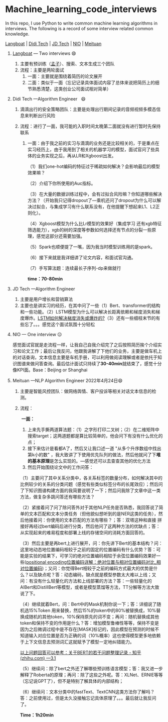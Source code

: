 # Machine_learning_code_interviews
In this repo, I use Python to write common machine learning algorithms in interviews. The following is a record of some interview related common knowledge.

[Langboat](#1) | [Didi Tech](#2) | [JD Tech](#3) | [NIO](#4) | [Meituan](#5)

1. <span id="1">[Langboat](https://langboat.com/techs/search) — Two interviews  </span>  :smile: 

   1. 主要有预训练（[孟子](https://github.com/Langboat/Mengzi)）、搜索、文本生成三个团队
   2. 流程：主要是两轮面试
      1. 一面：主要就是围绕着简历的论文展开
      2. 二面：类似于一面（忘记记录具体面试内容了总体来说把简历上的细节熟悉清楚，这类创业公司面试相对简单）

2. <span id="2">Didi Tech —Algorithm Engineer  </span> :smile:

   1. 滴滴出行的安全策略团队：主要是处理出行期间记录的音频视频多模态信息来判断出行风险

   2. 流程：进行了一面，我可能的入职时间太晚第二面就没有进行暂时先保持联系

      1. 一面：由于我之前的实习与滴滴的业务还是比较相关的，于是重点在实习经历上，由于我用到了相关的机器学习的模型，面试官问了些具体的业务实现之后，再从LR和Xgboost出发。

         （1）我们one-hot编码的特征过于稀疏如何解决？会影响最后的模型效果嘛？  

         （2）介绍下你所使用的Auc指标。  

         （3）在大量的数据训练过程中，会有过拟合风险嘛？你知道哪些解决方法？（开始我只记得dropout了—乘机还问了dropout为什么可以解决过拟合，与集成学习有什么联系没有，在他提醒下想起来L1、L2正则化）。  

         （4）Xgboost模型为什么比Lr模型的效果好（集成学习 还有xgb特征筛选能力），xgb的树的深度等参数如何选择还有节点的分裂一些原理，感觉这部分还需要加强。  

         （5）Spark也顺便提了一嘴，因为我当时模型训练用的是spark。  

         （6）接下来就是我详细讲了论文内容，和面试官沟通。  

         （7）手写算法题：连续最长子序列-dp来做就行
         
            **time：70-80min**

3. <span id="3">JD Tech —Algorithm Engineer</span>

   1. 主要是用户增长和营销算法
   2. 主要也是讲实习的经历，在其中问了一些（1）Bert、transformer的结构和一些功能。（2）LSTM模型为什么可以解决长距离依赖和梯度消失和梯度爆炸。[LSTM如何解决梯度消失或爆炸的?](https://www.cnblogs.com/bonelee/p/10475453.html)（3）还有一些细枝末节的有些忘了。。。感觉这个面试氛围十分轻松

4. <span id="4">NIO — One interview   </span>  :expressionless:

   感觉面试官就是走流程一样，让我自己自我介绍完了之后按照简历挨个介绍实习和论文工作；最后让我反问，他跟我讲解了下他们的业务，主要是做车机上的对话查询，文本信息主要是车机手册，可以利用做阅读理解或者是依托于知识图谱来做问答查询。最后估计面试只持续了**30-40min**就结束了，感觉十分像KPI面。Base：Beijing or Shanghai

5. <span id="5">Meituan —NLP Algorithm Engineer 2022年4月24日</span>  ​ :smile:

   1. 主要是智能风控团队：做网络舆情、客户投诉等相关对话文本信息的检测。

   2. 流程：

      ​	**一面：**

      1. 上来先手撕两道算法题：（1）之字形打印二叉树；（2）在二维矩阵中搜索target；这两道题都是算比较简单的，他会问下有没有什么优化的点；
      2. 接下来估计是看都A了，然后又让我口述一道 "从多个升序数组中找出第k小的数" ，我大致讲了下使用优先队列的做法，然后他就问了下**堆的基本原理**是怎么实现的。—感觉还可以去查查其他的优化方法
      3. 然后开始围绕论文中的工作问答：

      （1）主要问了其中关系分类中，各关系标签的数量分布，如何解决其中的比例较少的关系的分类问题（感觉有些类似标签分布的长尾效应）；然后问了下知识图谱构建方面的我简要说明了一下；然后问我除了文章中这一类方法，做复杂多跳问答还有哪些方法？

      （2）紧接着问了问了除问答外对于其他NLP任务是否熟悉，我回答说了简单的文本匹配和文本分类任务（但他貌似想听到的是NER这类的任务），然后他接着问：你使用的文本匹配的方法有哪些？；答：双塔这种和直接 <SEP> 拼接好再经过bert编码后进行分类，然后他问了这两种方法的优缺点；答：从实现起来的难易程度和部署上线的存储空间的消耗方面回答的。

      （3）然后主要是再bert上进行展开，问：你先讲下Bert的基本结构？问：这里地动态地位置编码相较于之前的固定的位置编码有什么优势？答：可能是实验的结果下，可学习的绝对位置编码相较于余弦位置编码效果好一些([positional encoding位置编码详解：绝对位置与相对位置编码对比_相对位置编码](https://blog.csdn.net/xixiaoyaoww/article/details/105459376))；又问：你觉得Bert相较于之前的编码方式最大的优势是什么？以及缺点呢？答：动态编码，缺点就是模型参数太大难以上线；又问：有没有什么轻量化的方法和上线部署的方法？答：一些轻量化的AlBert和DistillBert等模型，或者是模型蒸馏等方法，TT分解等方法大致说了下。

      （4）继续就着Bert，问：Bert中的Mask机制你说一下；答：详细说了随机选15%Token 用<MASK>来替换，然后15%的token中的80%被替换成<MASK>，10%替换成随机的其他token，10%保持原先的词不变；再问：随机替换成其他token和保持不变的作用是什么？答：增加模型鲁棒性等等，保持不变是因为之后微调过程中是不存在[MASK]标记的，因此模型在预测的时候不知道输入对应位置是否为正确的词（10%概率）这也使得模型更多地依赖于上下文信息去预测词汇这就赋予了模型一定地纠错能力。

      [以上问题回答可以参考：关于BERT的若干问题整理记录 - 知乎 (zhihu.com) —3.1](https://zhuanlan.zhihu.com/p/95594311)

      （5）继续问：除了bert之外还了解哪些预训练语言模型；答：我又进一步解释了Roberta的原理；再问：除了这些之外呢。答：XLNet、ERNIE等等（忘记说GPT了），但不是特别了解具体的内部结构；

      （6）继续问：文本分类中的fastText、TextCNN这类方法你了解吗？答：之前使用过，但是太久没接触忘记具体原理了。。。最后就让我反问了。

      **Time：1h20min**

